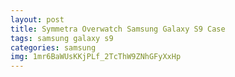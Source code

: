 ```yaml
---
layout: post
title: Symmetra Overwatch Samsung Galaxy S9 Case
tags: samsung galaxy s9
categories: samsung
img: 1mr6BaWUsKKjPLf_2TcThW9ZNhGFyXxHp
---
```

